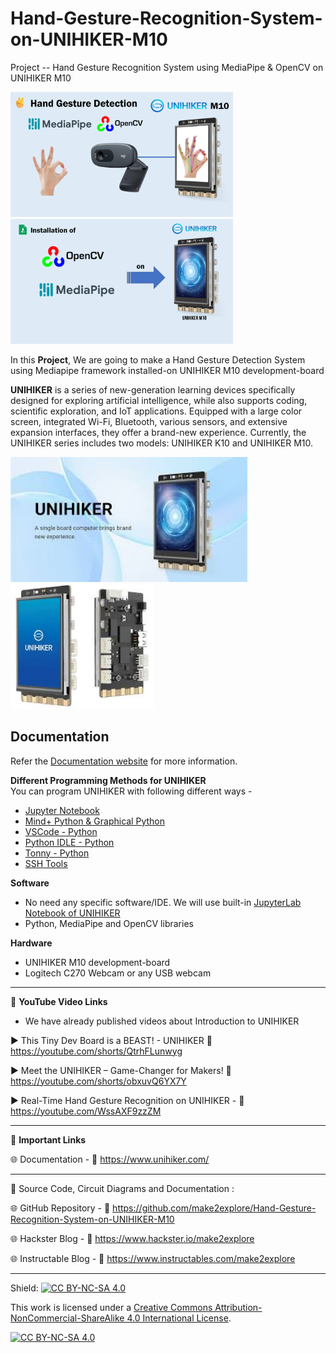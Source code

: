 # Hand-Gesture-Recognition-System-on-UNIHIKER-M10
Project -- Hand Gesture Recognition System using MediaPipe & OpenCV on UNIHIKER M10

<img src="/Images/m2e-unihiker-mediapipe.png" height="200"> &nbsp; &nbsp; &nbsp; &nbsp; &nbsp; <img src="/Images/m2e-unihiker-mediapipe-2.png" height="200" > 
  
In this **Project**, We are going to make a Hand Gesture Detection System using Mediapipe framework installed-on UNIHIKER M10 development-board

**UNIHIKER** is a series of new-generation learning devices specifically designed for exploring artificial intelligence, while also supports coding, scientific exploration, and IoT applications. Equipped with a large color screen, integrated Wi-Fi, Bluetooth, various sensors, and extensive expansion interfaces, they offer a brand-new experience. Currently, the UNIHIKER series includes two models: UNIHIKER K10 and UNIHIKER M10. 

<img src="/Images/UNIHIKER.jpg" height="200"> &nbsp; &nbsp; &nbsp; &nbsp; &nbsp; <img src="/Images/UNIHIKER-2.jpg" height="200" >


## Documentation

Refer the [Documentation website](https://www.unihiker.com/) for more information.  


**Different Programming Methods for UNIHIKER**  
You can program UNIHIKER with following different ways -  
- [Jupyter Notebook](https://www.unihiker.com/wiki/GettingStarted/gettingstarted_jupyternotebook/)  
- [Mind+ Python & Graphical Python](https://www.unihiker.com/wiki/GettingStarted/gettingstarted_mindplus/)  
- [VSCode - Python](https://www.unihiker.com/wiki/GettingStarted/gettingstarted_vscode/)  
- [Python IDLE - Python](https://www.unihiker.com/wiki/GettingStarted/gettingstarted_python_idle/)  
- [Tonny - Python](https://www.unihiker.com/wiki/GettingStarted/gettingstarted_thonny/)  
- [SSH Tools](https://www.unihiker.com/wiki/GettingStarted/gettingstarted_ssh/)  
  
  
**Software**
- No need any specific software/IDE. We will use built-in [JupyterLab Notebook of UNIHIKER](https://www.unihiker.com/wiki/GettingStarted/gettingstarted_jupyternotebook/)  
- Python, MediaPipe and OpenCV libraries
  
**Hardware**
- UNIHIKER M10 development-board  
- Logitech C270 Webcam or any USB webcam  

------------------------------------------------------------------------------------------------------

📕 **YouTube Video Links**  

- We have already published videos about Introduction to UNIHIKER 

▶️  This Tiny Dev Board is a BEAST! - UNIHIKER 🔗  https://youtube.com/shorts/QtrhFLunwyg  

▶️  Meet the UNIHIKER – Game-Changer for Makers! 🔗  https://youtube.com/shorts/obxuvQ6YX7Y    
  
▶️  Real-Time Hand Gesture Recognition on UNIHIKER - 🔗  https://youtube.com/WssAXF9zzZM  

-------------------------------------------------------------------------------------------------------
📒 **Important Links**  
 
🌐 Documentation - 🔗 https://www.unihiker.com/  


------------------------------------------------------------------------------------------------------

📜 Source Code, Circuit Diagrams and Documentation : 

🌐 GitHub Repository - 🔗 https://github.com/make2explore/Hand-Gesture-Recognition-System-on-UNIHIKER-M10  
  
🌐 Hackster Blog - 🔗 https://www.hackster.io/make2explore  
  
🌐 Instructable Blog - 🔗 https://www.instructables.com/make2explore  
  

------------------------------------------------------------------------------------------  

Shield: [![CC BY-NC-SA 4.0][cc-by-nc-sa-shield]][cc-by-nc-sa]

This work is licensed under a
[Creative Commons Attribution-NonCommercial-ShareAlike 4.0 International License][cc-by-nc-sa].

[![CC BY-NC-SA 4.0][cc-by-nc-sa-image]][cc-by-nc-sa]

[cc-by-nc-sa]: http://creativecommons.org/licenses/by-nc-sa/4.0/
[cc-by-nc-sa-image]: https://licensebuttons.net/l/by-nc-sa/4.0/88x31.png
[cc-by-nc-sa-shield]: https://img.shields.io/badge/License-CC%20BY--NC--SA%204.0-lightgrey.svg
